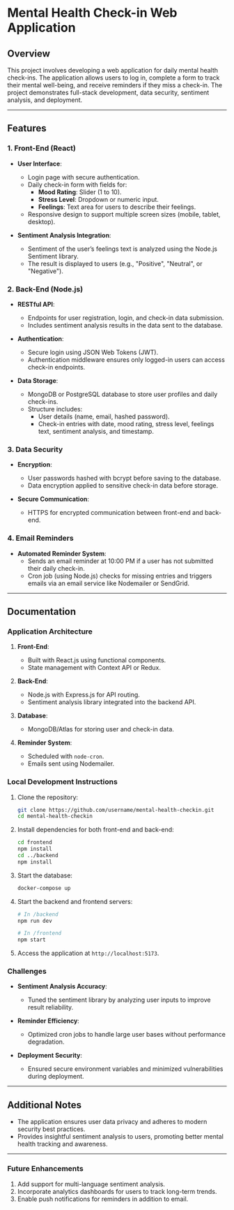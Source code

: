 # Mental Health Check-in Web Application

## Overview
This project involves developing a web application for daily mental health check-ins. The application allows users to log in, complete a form to track their mental well-being, and receive reminders if they miss a check-in. The project demonstrates full-stack development, data security, sentiment analysis, and deployment.

---

## Features
### 1. **Front-End (React)**
- **User Interface**:
  - Login page with secure authentication.
  - Daily check-in form with fields for:
    - **Mood Rating**: Slider (1 to 10).
    - **Stress Level**: Dropdown or numeric input.
    - **Feelings**: Text area for users to describe their feelings.
  - Responsive design to support multiple screen sizes (mobile, tablet, desktop).
  
- **Sentiment Analysis Integration**:
  - Sentiment of the user’s feelings text is analyzed using the Node.js Sentiment library.
  - The result is displayed to users (e.g., "Positive", "Neutral", or "Negative").

### 2. **Back-End (Node.js)**
- **RESTful API**:
  - Endpoints for user registration, login, and check-in data submission.
  - Includes sentiment analysis results in the data sent to the database.

- **Authentication**:
  - Secure login using JSON Web Tokens (JWT).
  - Authentication middleware ensures only logged-in users can access check-in endpoints.

- **Data Storage**:
  - MongoDB or PostgreSQL database to store user profiles and daily check-ins.
  - Structure includes:
    - User details (name, email, hashed password).
    - Check-in entries with date, mood rating, stress level, feelings text, sentiment analysis, and timestamp.

### 3. **Data Security**
- **Encryption**:
  - User passwords hashed with bcrypt before saving to the database.
  - Data encryption applied to sensitive check-in data before storage.

- **Secure Communication**:
  - HTTPS for encrypted communication between front-end and back-end.

### 4. **Email Reminders**
- **Automated Reminder System**:
  - Sends an email reminder at 10:00 PM if a user has not submitted their daily check-in.
  - Cron job (using Node.js) checks for missing entries and triggers emails via an email service like Nodemailer or SendGrid.

---

## Documentation

### Application Architecture
1. **Front-End**:
   - Built with React.js using functional components.
   - State management with Context API or Redux.

2. **Back-End**:
   - Node.js with Express.js for API routing.
   - Sentiment analysis library integrated into the backend API.

3. **Database**:
   - MongoDB/Atlas for storing user and check-in data.

4. **Reminder System**:
   - Scheduled with `node-cron`.
   - Emails sent using Nodemailer.

### Local Development Instructions
1. Clone the repository:
   ```bash
   git clone https://github.com/username/mental-health-checkin.git
   cd mental-health-checkin
   ```

2. Install dependencies for both front-end and back-end:
   ```bash
   cd frontend
   npm install
   cd ../backend
   npm install
   ```

3. Start the database:
   ```bash
   docker-compose up
   ```

4. Start the backend and frontend servers:
   ```bash
   # In /backend
   npm run dev

   # In /frontend
   npm start
   ```

5. Access the application at `http://localhost:5173`.

### Challenges
- **Sentiment Analysis Accuracy**:
  - Tuned the sentiment library by analyzing user inputs to improve result reliability.

- **Reminder Efficiency**:
  - Optimized cron jobs to handle large user bases without performance degradation.

- **Deployment Security**:
  - Ensured secure environment variables and minimized vulnerabilities during deployment.

---

## Additional Notes
- The application ensures user data privacy and adheres to modern security best practices.
- Provides insightful sentiment analysis to users, promoting better mental health tracking and awareness.

---

### Future Enhancements
1. Add support for multi-language sentiment analysis.
2. Incorporate analytics dashboards for users to track long-term trends.
3. Enable push notifications for reminders in addition to email.

